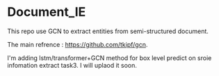 # Document_IE

This repo use GCN to extract entities from semi-structured document.

The main refrence : https://github.com/tkipf/gcn.   

I'm adding lstm/transformer+GCN method for box level predict on sroie infomation extract task3. I will uplaod it soon.
